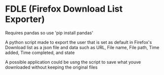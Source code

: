 # FDLE (Firefox Download List Exporter)

Requires pandas so use 'pip install pandas' 

A python script made to export the user that is set as default in Firefox's Download list as a json file and data such as URL, File name, File path, Time added, Time completed, and state

A possible application could be usng the script to save what youve downloaded without keeping the original files